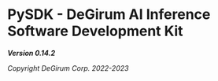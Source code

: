 # PySDK - DeGirum AI Inference Software Development Kit

***Version 0.14.2***

*Copyright DeGirum Corp. 2022-2023*
